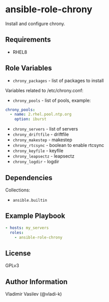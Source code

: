 ansible-role-chrony
====

Install and configure chrony. 

Requirements
------------

* RHEL8

Role Variables
--------------

* `chrony_packages` - list of packages to install

Variables related to /etc/chrony.conf:

* `chrony_pools` - list of pools, example:

```yaml
chrony_pools:
  - name: 2.rhel.pool.ntp.org
    option: iburst
```

* `chrony_servers` - list of servers
* `chrony_driftfile` - driftfile
* `chrony_makestep` - makestep
* `chrony_rtcsync` - boolean to enable rtcsync
* `chrony_keyfile` - keyfile
* `chrony_leapsectz` - leapsectz
* `chrony_logdir` - logdir

Dependencies
------------

Collections:

* `ansible.builtin`


Example Playbook
----------------

```yaml
- hosts: my_servers
  roles:
    - ansible-role-chrony
```

License
-------

GPLv3

Author Information
------------------

Vladimir Vasilev (@vladi-k)
